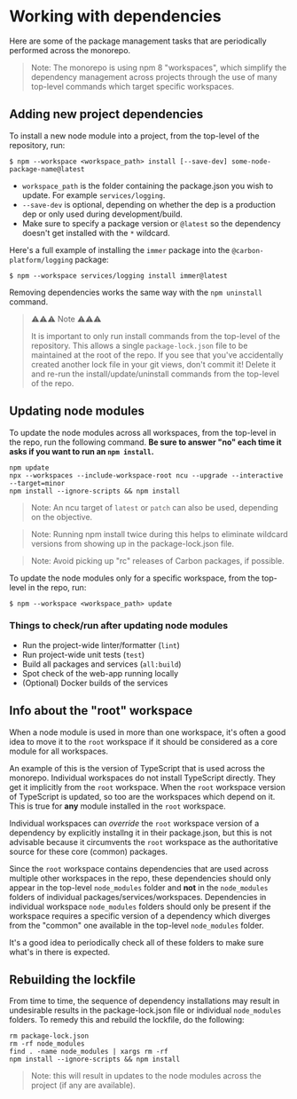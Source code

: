 # Working with dependencies

Here are some of the package management tasks that are periodically performed across the monorepo.

> Note: The monorepo is using npm 8 "workspaces", which simplify the dependency management across
> projects through the use of many top-level commands which target specific workspaces.

## Adding new project dependencies

To install a new node module into a project, from the top-level of the repository, run:

```
$ npm --workspace <workspace_path> install [--save-dev] some-node-package-name@latest
```

- `workspace_path` is the folder containing the package.json you wish to update. For example
  `services/logging`.
- `--save-dev` is optional, depending on whether the dep is a production dep or only used during
  development/build.
- Make sure to specify a package version or `@latest` so the dependency doesn't get installed with
  the `*` wildcard.

Here's a full example of installing the `immer` package into the `@carbon-platform/logging` package:

```
$ npm --workspace services/logging install immer@latest
```

Removing dependencies works the same way with the `npm uninstall` command.

> ⚠️⚠️⚠️ Note ⚠️⚠️⚠️
>
> It is important to only run install commands from the top-level of the repository. This allows a
> single `package-lock.json` file to be maintained at the root of the repo. If you see that you've
> accidentally created another lock file in your git views, don't commit it! Delete it and re-run
> the install/update/uninstall commands from the top-level of the repo.

## Updating node modules

To update the node modules across all workspaces, from the top-level in the repo, run the following
command. **Be sure to answer "no" each time it asks if you want to run an `npm install`.**

```
npm update
npx --workspaces --include-workspace-root ncu --upgrade --interactive --target=minor
npm install --ignore-scripts && npm install
```

> Note: An ncu target of `latest` or `patch` can also be used, depending on the objective.

> Note: Running npm install twice during this helps to eliminate wildcard versions from showing up
> in the package-lock.json file.

> Note: Avoid picking up "rc" releases of Carbon packages, if possible.

To update the node modules only for a specific workspace, from the top-level in the repo, run:

```
$ npm --workspace <workspace_path> update
```

### Things to check/run after updating node modules

- Run the project-wide linter/formatter (`lint`)
- Run project-wide unit tests (`test`)
- Build all packages and services (`all:build`)
- Spot check of the web-app running locally
- (Optional) Docker builds of the services

## Info about the "root" workspace

When a node module is used in more than one workspace, it's often a good idea to move it to the
`root` workspace if it should be considered as a core module for all workspaces.

An example of this is the version of TypeScript that is used across the monorepo. Individual
workspaces do not install TypeScript directly. They get it implicitly from the `root` workspace.
When the `root` workspace version of TypeScript is updated, so too are the workspaces which depend
on it. This is true for **any** module installed in the `root` workspace.

Individual workspaces can _override_ the `root` workspace version of a dependency by explicitly
installng it in their package.json, but this is not advisable because it circumvents the `root`
workspace as the authoritative source for these core (common) packages.

Since the `root` workspace contains dependencies that are used across multiple other workspaces in
the repo, these dependencies should only appear in the top-level `node_modules` folder and **not**
in the `node_modules` folders of individual packages/services/workspaces. Dependencies in individual
workspace `node_modules` folders should only be present if the workspace requires a specific version
of a dependency which diverges from the "common" one available in the top-level `node_modules`
folder.

It's a good idea to periodically check all of these folders to make sure what's in there is
expected.

## Rebuilding the lockfile

From time to time, the sequence of dependency installations may result in undesirable results in the
package-lock.json file or individual `node_modules` folders. To remedy this and rebuild the
lockfile, do the following:

```
rm package-lock.json
rm -rf node_modules
find . -name node_modules | xargs rm -rf
npm install --ignore-scripts && npm install
```

> Note: this will result in updates to the node modules across the project (if any are available).
